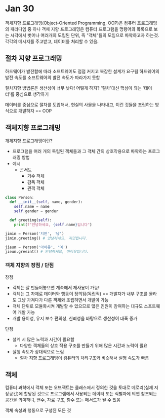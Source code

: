 # Jan 30
객체지향 프로그래밍(Object-Oriented Programming, OOP)은 컴퓨터 프로그래밍의 패러다임 중 하나
객체 지향 프로그래밍은 컴퓨터 프로그램을 명령어의 목록으로 보는 시각에서 벗어나 여러개의 도립된 단위, 즉 "객체"들의 모임으로 파악하고자 하는것.
각각의 메시지를 주고받고, 데이터를 처리할 수 있음.
## 절차 지향 프로그래밍
하드웨어가 발전함에 따라 소프트웨어도 점점 커지고 복잡한 설계가 요구됨
하드웨어의 발전 속도를 소프트웨어의 발전 속도가 따라가지 못함

절차지향 방법론은 생산성이 너무 낮다! 어떻게 하지?
'절차'대신 핵심이 되는 '데이터'를 중심으로 생각하기

데이터를 중심으로 절차를 도입해서, 현실의 사물을 나타내고,
이런 것들을 조립하는 방식으로 개발하자 == OOP

## 객체지향 프로그래밍
개체지향 프로그래밍이란?
- 프로그램을 여러 개의 독립된 객체들과 그 객체 간의 상호작용으로 파악하는 프로그래밍 방법
- 예시
  - 콘서트
    * 가수 객체
    * 감독 객체
    * 관객 객체

```python
class Person:
  def __init__(self, name, gender):
    self.name = name
    self.gender = gender

  def greeting(self):
    print(f"안녕하세요, {self.name}입니다")

jimin = Person('지민', '남')
jimin.greeting() # 안녕하세요, 지민입니다.

jieun = Person('아이유', '여')
jieun.greeint() # 안녕하세요, 아이유입니다.
```

### 객체 지향의 장점 / 단점
장점
- 객체는 잘 만들어놓으면 계속해서 재사용이 가능!
- 객체는 그 자체로 데이터와 행동이 정의됨(독립적) == 개발자가 내부 구조를 몰라도 그냥 가져다가 다른 객체와 조립하면서 개발이 가능
- 객체 단위로 모듈화시켜 개발할 수 있으므로 많은 인원이 참여하는 대규모 소프트웨어 개발 가능
- 개발 용이성, 유지 보수 편의성, 신뢰성을 바탕으로 생산성이 대폭 증가

단점
- 설계 시 많은 노력과 시간이 필요함
  - 다양한 객체들의 상호 작용 구조를 만들기 위해 많은 시간과 노력이 필요
- 실행 속도가 상대적으로 느림
  - 절차 지향 프로그래밍이 컴퓨터의 처리구조와 비슷해서 실행 속도가 빠름

## 객체
컴퓨터 과학에서 객체 또는 오브젝트는 클래스에서 정의한 것을 토대로 메로리(실제 저장공간)에 할당된 것으로 프로그램에서 사용되는 데이터 또는 식별자에 의햇 참조되는 공간을 의미하녀, 변수, 자료 구조, 함수 또는 메서드가 될 수 있음

객체
속성과 행동으로 구성된 모든 것
